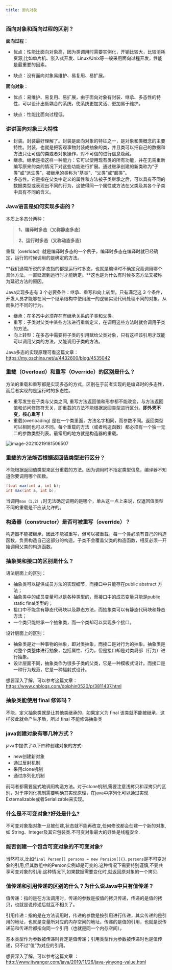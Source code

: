 ```yaml
---
title: 面向对象
---
```


### 面向对象和面向过程的区别？

**面向过程**：

* 优点：性能比面向对象高，因为类调用时需要实例化，开销比较大，比较消耗资源;比如单片机、嵌入式开发、Linux/Unix等一般采用面向过程开发，性能是最重要的因素。

* 缺点：没有面向对象易维护、易复用、易扩展。

**面向对象**：

* 优点：易维护、易复用、易扩展，由于面向对象有封装、继承、多态性的特性，可以设计出低耦合的系统，使系统更加灵活、更加易于维护。

* 缺点：性能比面向过程低。

### 讲讲面向对象三大特性

- 封装。封装最好理解了。封装是面向对象的特征之一，是对象和类概念的主要特性。封装，也就是把客观事物封装成抽象的类，并且类可以把自己的数据和方法只让可信的类或者对象操作，对不可信的进行信息隐藏。
- 继承。继承是指这样一种能力：它可以使用现有类的所有功能，并在无需重新编写原来的类的情况下对这些功能进行扩展。通过继承创建的新类称为“子类”或“派生类”，被继承的类称为“基类”、“父类”或“超类”。
- 多态性。它是指在父类中定义的属性和方法被子类继承之后，可以具有不同的数据类型或表现出不同的行为，这使得同一个属性或方法在父类及其各个子类中具有不同的含义。

### Java语言是如何实现多态的？

本质上多态分两种：

> **1、编译时多态（又称静态多态）**
>
> **2、运行时多态（又称动态多态）**

重载（overload）就是编译时多态的一个例子，编译时多态在编译时就已经确定，运行的时候调用的是确定的方法。

**我们通常所说的多态指的都是运行时多态，也就是编译时不确定究竟调用哪个具体方法，一直延迟到运行时才能确定。**这也是为什么有时候多态方法又被称为延迟方法的原因。

Java实现多态有 3 个必要条件：继承、重写和向上转型。只有满足这 3 个条件，开发人员才能够在同一个继承结构中使用统一的逻辑实现代码处理不同的对象，从而执行不同的行为。

- 继承：在多态中必须存在有继承关系的子类和父类。
- 重写：子类对父类中某些方法进行重新定义，在调用这些方法时就会调用子类的方法。
- 向上转型：在多态中需要将子类的引用赋给父类对象，只有这样该引用才既能可以调用父类的方法，又能调用子类的方法。

Java多态的实现原理可看这篇文章：https://my.oschina.net/u/4432600/blog/4535042

### 重载（Overload）和重写（Override）的区别是什么？

方法的重载和重写都是实现多态的方式，区别在于前者实现的是编译时的多态性，而后者实现的是运行时的多态性。

* 重写发生在子类与父类之间, 重写方法返回值和形参都不能改变，与方法返回值和访问修饰符无关，即重载的方法不能根据返回类型进行区分。**即外壳不变，核心重写！**
* 重载(overloading) 是在一个类里面，方法名字相同，而参数不同。返回类型可以相同也可以不同。每个重载的方法（或者构造函数）都必须有一个独一无二的参数类型列表。最常用的地方就是构造器的重载。

![image-20210219181506507](http://blog-img.coolsen.cn/img/image-20210219181506507.png)

### 重载的方法能否根据返回值类型进行区分？

不能根据返回值类型来区分重载的方法。因为调用时不指定类型信息，编译器不知道你要调用哪个函数。

```java
float max(int a, int b);
int max(int a, int b);
```

当调用`max（1,2）;`时无法确定调用的是哪个，单从这一点上来说，仅返回值类型不同的重载是不应该允许的。

### 构造器（constructor）是否可被重写（override）？

构造器不能被继承，因此不能被重写，但可以被重载。每一个类必须有自己的构造函数，负责构造自己这部分的构造。子类不会覆盖父类的构造函数，相反必须一开始调用父类的构造函数。

### 抽象类和接口的区别是什么？

语法层面上的区别：

* 抽象类可以提供成员方法的实现细节，而接口中只能存在public abstract 方法；
* 抽象类中的成员变量可以是各种类型的，而接口中的成员变量只能是public static final类型的；
* 接口中不能含有静态代码块以及静态方法，而抽象类可以有静态代码块和静态方法；
* 一个类只能继承一个抽象类，而一个类却可以实现多个接口。

设计层面上的区别：

* 抽象类是对一种事物的抽象，即对类抽象，而接口是对行为的抽象。抽象类是对整个类整体进行抽象，包括属性、行为，但是接口却是对类局部（行为）进行抽象。
* 设计层面不同，抽象类作为很多子类的父类，它是一种模板式设计。而接口是一种行为规范，它是一种辐射式设计。

想要深入了解，可以参考这篇文章：https://www.cnblogs.com/dolphin0520/p/3811437.html

### 抽象类能使用 final 修饰吗？

不能，定义抽象类就是让其他类继承的，如果定义为 final 该类就不能被继承，这样彼此就会产生矛盾，所以 final 不能修饰抽象类

### java创建对象有哪几种方式？

java中提供了以下四种创建对象的方式:

- new创建新对象
- 通过反射机制
- 采用clone机制
- 通过序列化机制

前两者都需要显式地调用构造方法。对于clone机制,需要注意浅拷贝和深拷贝的区别，对于序列化机制需要明确其实现原理，在java中序列化可以通过实现Externalizable或者Serializable来实现。

### 什么是不可变对象?好处是什么?

不可变对象指对象一旦被创建,状态就不能再改变,任何修改都会创建一个新的对象,如 String、Integer及其它包装类.不可变对象最大的好处是线程安全.

### 能否创建一个包含可变对象的不可变对象?

当然可以,比如`final Person[] persons = new Persion[]{}`. `persons`是不可变对象的引用,但其数组中的Person实例却是可变的.这种情况下需要特别谨慎,不要共享可变对象的引用.这种情况下,如果数据需要变化时,就返回原对象的一个拷贝.

### 值传递和引用传递的区别的什么？为什么说Java中只有值传递？

值传递：指的是在方法调用时，传递的参数是按值的拷贝传递，传递的是值的拷贝，也就是说传递后就互不相关了。

引用传递：指的是在方法调用时，传递的参数是按引用进行传递，其实传递的是引用的地址，也就是变量所对应的内存空间的地址。传递的是值的引用，也就是说传递前和传递后都指向同一个引用（也就是同一个内存空间）。

基本类型作为参数被传递时肯定是值传递；引用类型作为参数被传递时也是值传递，只不过“值”为对应的引用。

想要深入了解，可以参考这篇文章 ：http://www.itwanger.com/java/2019/11/26/java-yinyong-value.html